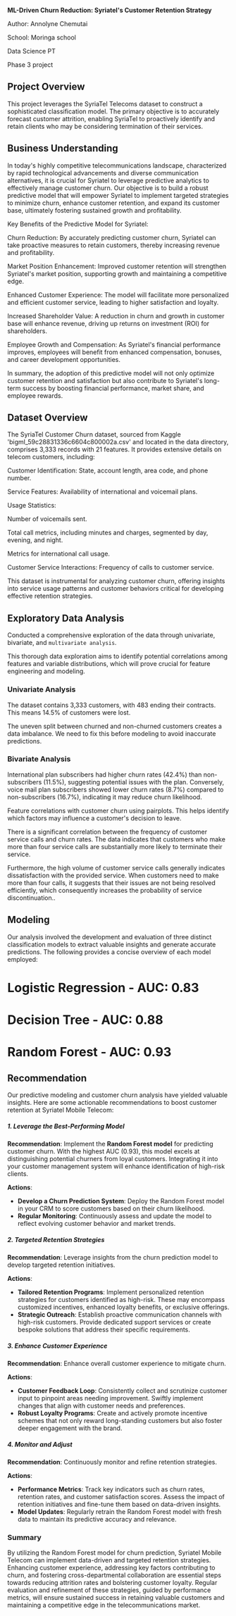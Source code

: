 **ML-Driven Churn Reduction: Syriatel's Customer Retention Strategy**


Author:  Annolyne Chemutai

School: Moringa school

Data Science PT 

Phase 3 project


## Project Overview ##

This project leverages the SyriaTel Telecoms dataset to construct a sophisticated classification model. The primary objective is to accurately forecast customer attrition, enabling SyriaTel to proactively identify and retain clients who may be considering termination of their services.

## Business Understanding ##

In today's highly competitive telecommunications landscape, characterized by rapid technological advancements and diverse communication alternatives, it is crucial for Syriatel to leverage predictive analytics to effectively manage customer churn. Our objective is to build a robust predictive model that will empower Syriatel to implement targeted strategies to minimize churn, enhance customer retention, and expand its customer base, ultimately fostering sustained growth and profitability.

Key Benefits of the Predictive Model for Syriatel:

Churn Reduction: By accurately predicting customer churn, Syriatel can take proactive measures to retain customers, thereby increasing revenue and profitability.

Market Position Enhancement: Improved customer retention will strengthen Syriatel's market position, supporting growth and maintaining a competitive edge.

Enhanced Customer Experience: The model will facilitate more personalized and efficient customer service, leading to higher satisfaction and loyalty.

Increased Shareholder Value: A reduction in churn and growth in customer base will enhance revenue, driving up returns on investment (ROI) for shareholders.

Employee Growth and Compensation: As Syriatel's financial performance improves, employees will benefit from enhanced compensation, bonuses, and career development opportunities.

In summary, the adoption of this predictive model will not only optimize customer retention and satisfaction but also contribute to Syriatel's long-term success by boosting financial performance, market share, and employee rewards.

## Dataset Overview ##

The SyriaTel Customer Churn dataset, sourced from Kaggle 'bigml_59c28831336c6604c800002a.csv' and located in the data directory, comprises 3,333 records with 21 features. It provides extensive details on telecom customers, including:

Customer Identification: State, account length, area code, and phone number.

Service Features: Availability of international and voicemail plans.

Usage Statistics:

Number of voicemails sent.

Total call metrics, including minutes and charges, segmented by day, evening, and night.

Metrics for international call usage.

Customer Service Interactions: Frequency of calls to customer service.

This dataset is instrumental for analyzing customer churn, offering insights into service usage patterns and customer behaviors critical for developing effective retention strategies.

## Exploratory Data Analysis

Conducted a comprehensive exploration of the data through univariate, bivariate, and `multivariate analysis`.

This thorough data exploration aims to identify potential correlations among features and variable distributions, which will prove crucial for feature engineering and modeling.

### Univariate Analysis
The dataset contains 3,333 customers, with 483 ending their contracts. This means 14.5% of customers were lost.

The uneven split between churned and non-churned customers creates a data imbalance. We need to fix this before modeling to avoid inaccurate predictions.


### Bivariate Analysis

International plan subscribers had higher churn rates (42.4%) than non-subscribers (11.5%), suggesting potential issues with the plan. Conversely, voice mail plan subscribers showed lower churn rates (8.7%) compared to non-subscribers (16.7%), indicating it may reduce churn likelihood.


Feature correlations with customer churn using pairplots. This helps identify which factors may influence a customer's decision to leave.


There is a significant correlation between the frequency of customer service calls and churn rates. The data indicates that customers who make more than four service calls are substantially more likely to terminate their service.

Furthermore, the high volume of customer service calls generally indicates dissatisfaction with the provided service. When customers need to make more than four calls, it suggests that their issues are not being resolved efficiently, which consequently increases the probability of service discontinuation..


## Modeling ##

Our analysis involved the development and evaluation of three distinct classification models to extract valuable insights and generate accurate predictions. The following provides a concise overview of each model employed:

# Logistic Regression - AUC: 0.83

# Decision Tree - AUC: 0.88

# Random Forest - AUC: 0.93



## Recommendation 

Our predictive modeling and customer churn analysis have yielded valuable insights. Here are some actionable recommendations to boost customer retention at Syriatel Mobile Telecom:

##### 1. **Leverage the Best-Performing Model**

**Recommendation**: Implement the **Random Forest model** for predicting customer churn. With the highest AUC (0.93), this model excels at distinguishing potential churners from loyal customers. Integrating it into your customer management system will enhance identification of high-risk clients.

**Actions**:

- **Develop a Churn Prediction System**: Deploy the Random Forest model in your CRM to score customers based on their churn likelihood.
- **Regular Monitoring**: Continuously assess and update the model to reflect evolving customer behavior and market trends.

##### 2. **Targeted Retention Strategies**

**Recommendation**: Leverage insights from the churn prediction model to develop targeted retention initiatives.

**Actions**:

- **Tailored Retention Programs**: Implement personalized retention strategies for customers identified as high-risk. These may encompass customized incentives, enhanced loyalty benefits, or exclusive offerings.
- **Strategic Outreach**: Establish proactive communication channels with high-risk customers. Provide dedicated support services or create bespoke solutions that address their specific requirements.

##### 3. **Enhance Customer Experience**

**Recommendation**: Enhance overall customer experience to mitigate churn.

**Actions**:

- **Customer Feedback Loop**: Consistently collect and scrutinize customer input to pinpoint areas needing improvement. Swiftly implement changes that align with customer needs and preferences.
- **Robust Loyalty Programs**: Create and actively promote incentive schemes that not only reward long-standing customers but also foster deeper engagement with the brand.

##### 4. **Monitor and Adjust**

**Recommendation**: Continuously monitor and refine retention strategies.

**Actions**:

- **Performance Metrics**: Track key indicators such as churn rates, retention rates, and customer satisfaction scores. Assess the impact of retention initiatives and fine-tune them based on data-driven insights.
- **Model Updates**: Regularly retrain the Random Forest model with fresh data to maintain its predictive accuracy and relevance.


 ### **Summary**

By utilizing the Random Forest model for churn prediction, Syriatel Mobile Telecom can implement data-driven and targeted retention strategies. Enhancing customer experience, addressing key factors contributing to churn, and fostering cross-departmental collaboration are essential steps towards reducing attrition rates and bolstering customer loyalty. Regular evaluation and refinement of these strategies, guided by performance metrics, will ensure sustained success in retaining valuable customers and maintaining a competitive edge in the telecommunications market.


